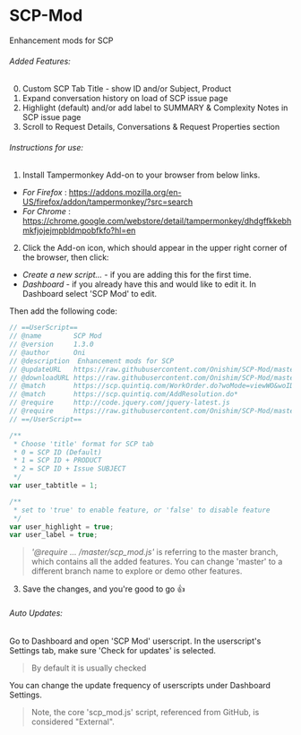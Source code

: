 # SCP-Mod
Enhancement mods for SCP

###### Added Features:
0.  Custom SCP Tab Title - show ID and/or Subject, Product
1. 	Expand conversation history on load of SCP issue page
2. 	Highlight (default) and/or add label to SUMMARY & Complexity Notes in SCP issue page 
3.	Scroll to Request Details, Conversations & Request Properties section

###### Instructions for use:
1. Install Tampermonkey Add-on to your browser from below links.
* *For Firefox* : https://addons.mozilla.org/en-US/firefox/addon/tampermonkey/?src=search
* *For Chrome* : https://chrome.google.com/webstore/detail/tampermonkey/dhdgffkkebhmkfjojejmpbldmpobfkfo?hl=en

2. Click the Add-on icon, which should appear in the upper right corner of the browser, then click:
* *Create a new script...* - if you are adding this for the first time.
* *Dashboard* - if you already have this and would like to edit it. In Dashboard select 'SCP Mod' to edit.

Then add the following code:
```javascript
// ==UserScript==
// @name     	SCP Mod
// @version  	1.3.0
// @author      Oni
// @description  Enhancement mods for SCP
// @updateURL	https://raw.githubusercontent.com/Onishim/SCP-Mod/master/
// @downloadURL	https://raw.githubusercontent.com/Onishim/SCP-Mod/master/
// @match 		https://scp.quintiq.com/WorkOrder.do?woMode=viewWO&woID=*
// @match 		https://scp.quintiq.com/AddResolution.do*
// @require		http://code.jquery.com/jquery-latest.js
// @require		https://raw.githubusercontent.com/Onishim/SCP-Mod/master/scp_mod.js
// ==/UserScript==

/**
 * Choose 'title' format for SCP tab
 * 0 = SCP ID (Default)
 * 1 = SCP ID + PRODUCT
 * 2 = SCP ID + Issue SUBJECT
 */
var user_tabtitle = 1;

/**
 * set to 'true' to enable feature, or 'false' to disable feature
 */
var user_highlight = true;
var user_label = true;
```
> _'@require ... /master/scp_mod.js'_ is referring to the master branch, which contains all the added features. You can change 'master' to a different branch name to explore or demo other features.
3. Save the changes, and you're good to go :thumbsup:

###### Auto Updates:
Go to Dashboard and open 'SCP Mod' userscript. In the userscript's Settings tab, make sure 'Check for updates' is selected.
> By default it is usually checked

You can change the update frequency of userscripts under Dashboard Settings.
> Note, the core 'scp_mod.js' script, referenced from GitHub, is considered "External".
